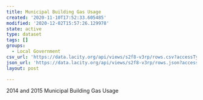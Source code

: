 ```yaml
---
title: Municipal Building Gas Usage
created: '2020-11-10T17:52:33.605485'
modified: '2020-12-02T15:57:26.129978'
state: active
type: dataset
tags: []
groups:
  - Local Government
csv_url: 'https://data.lacity.org/api/views/s2f8-v3rp/rows.csv?accessType=DOWNLOAD'
json_url: 'https://data.lacity.org/api/views/s2f8-v3rp/rows.json?accessType=DOWNLOAD'
layout: post

---
```

2014 and 2015 Municipal Building Gas Usage
